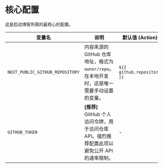 # 核心配置

这是启动博客所需的最核心的配置。

| 变量名                          | 说明                                                                                             | 默认值 (Action)                               |
| ------------------------------- | ------------------------------------------------------------------------------------------------ | --------------------------------------------- |
| `NEXT_PUBLIC_GITHUB_REPOSITORY` | 内容来源的 GitHub 仓库地址，格式为 `owner/repo`。在本地开发时，这是唯一需要手动设置的变量。 | <span v-pre>`${{ github.repository }}`</span> |
| `GITHUB_TOKEN`                  | **[推荐]** GitHub 个人访问令牌，用于访问仓库 API。强烈推荐配置此项以避免公开 API 的速率限制。 | -                                             |
